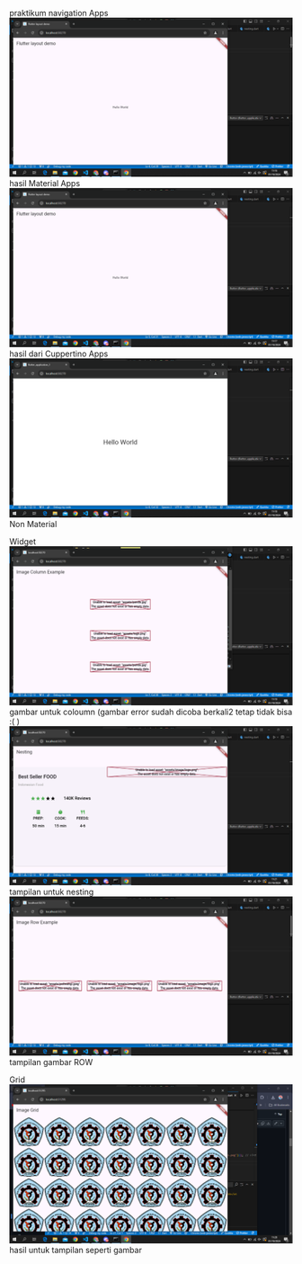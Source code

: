 praktikum navigation
Apps
![cuppertino](image.png) hasil Material Apps
![Material](image-1.png) hasil dari Cuppertino Apps
![Non Material](image-2.png) Non Material

Widget
![Coloumn](image-3.png) gambar untuk coloumn (gambar error sudah dicoba berkali2 tetap tidak bisa :( )
![Nesting](image-4.png) tampilan untuk nesting
![Row](image-5.png) tampilan gambar ROW

Grid
![Grid](image-6.png) hasil untuk tampilan seperti gambar
